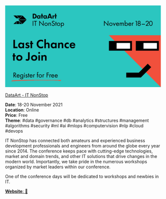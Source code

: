 ![DataArt - IT NonStop](./DataArt&#32;-&#32;IT&#32;NonStop.jpg?raw=true, "DataArt - IT NonStop")

[DataArt - IT NonStop](https://it-nonstop.net/)


**Date**: 18-20 November 2021 \
**Location**: Online \
**Price**: Free \
**Theme**: #data #governance #db #analytics #structures #management #algorithms #security #ml #ai #mlops #computervision #nlp #cloud #devops

IT NonStop has connected both amateurs and experienced business development professionals and engineers from around the globe every year since 2014. The conference keeps pace with cutting-edge technologies, market and domain trends, and other IT solutions that drive changes in the modern world. Importantly, we take pride in the numerous workshops organized by market leaders within our conference.    

One of the conference days will be dedicated to workshops and newbies in IT.  

[**Website**: :link:](https://it-nonstop.net/)
